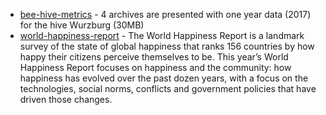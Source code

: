 * [bee-hive-metrics](https://www.kaggle.com/se18m502/bee-hive-metrics/downloads/bee-hive-metrics.zip/3) - 4 archives are presented with one year data (2017) for the hive Wurzburg (30MB)
* [world-happiness-report](https://www.kaggle.com/PromptCloudHQ/world-happiness-report-2019) - The World Happiness Report is a landmark survey of the state of global happiness that ranks 156 countries by how happy their citizens perceive themselves to be. This year’s World Happiness Report focuses on happiness and the community: how happiness has evolved over the past dozen years, with a focus on the technologies, social norms, conflicts and government policies that have driven those changes.